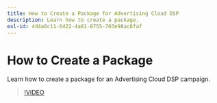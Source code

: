 ```yaml
---
title: How to Create a Package for Advertising Cloud DSP
description: Learn how to create a package.
exl-id: 4d4a6c11-6422-4a81-8755-703e98ac6faf
---
```

# How to Create a Package

Learn how to create a package for an Advertising Cloud DSP campaign.

>[!VIDEO](https://video.tv.adobe.com/v/339257)
